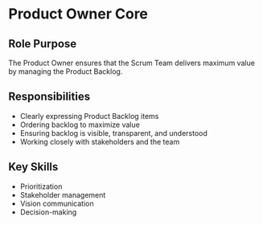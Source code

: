 # Product Owner Core

## Role Purpose

The Product Owner ensures that the Scrum Team delivers maximum value by managing the Product Backlog.

## Responsibilities

* Clearly expressing Product Backlog items
* Ordering backlog to maximize value
* Ensuring backlog is visible, transparent, and understood
* Working closely with stakeholders and the team

## Key Skills

* Prioritization
* Stakeholder management
* Vision communication
* Decision-making
